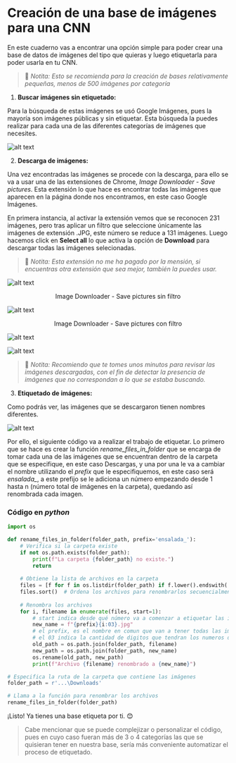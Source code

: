 # Creación de una base de imágenes para una CNN

En este cuaderno vas a encontrar una opción simple para poder crear una base de datos de imágenes del tipo que quieras y luego etiquetarla para poder usarla en tu CNN.

>:traffic_light: _Notita: Esto se recomienda para la creación de bases relativamente pequeñas, menos de 500 imágenes por categoría_


1. **Buscar imágenes sin etiquetado:**

Para la búsqueda de estas imágenes se usó Google Imágenes, pues la mayoría son imágenes públicas y sin etiquetar. Esta búsqueda la puedes realizar para cada una de las diferentes categorías de imágenes que necesites.

![alt text](image-3-1.png)

2. **Descarga de imágenes:**

Una vez encontradas las imágenes se procede con la descarga, para ello se va a usar una de las extensiones de Chrome, *Image Downloader - Save pictures*. Esta extensión lo que hace es encontrar todas las imágenes que aparecen en la página donde nos encontramos, en este caso Google Imágenes. 

En primera instancia, al activar la extensión vemos que se reconocen 231 imágenes, pero tras aplicar un filtro que seleccione únicamente las imágenes de extensión .JPG, este número se reduce a 131 imágenes. Luego hacemos click en **Select all** lo que activa la opción de **Download** para descargar todas las imágenes selecionadas.

>:traffic_light: _Notita: Esta extensión no me ha pagado por la mensión, si encuentras otra extensión que sea mejor, también la puedes usar._

![alt text](image-1.png)

<p><center>Image Downloader - Save pictures sin filtro</center></p>

![alt text](image-2-1.png)

<p><center>Image Downloader - Save pictures con filtro</center></p>

![alt text](image-4-1.png)

![alt text](image-5-1.png)

>:traffic_light: _Notita: Recomiendo que te tomes unos minutos para revisar las imágenes descargadas, con el fin de detectar la presencia de imágenes que no correspondan a lo que se estaba buscando._

3. **Etiquetado de imágenes:**

Como podrás ver, las imágenes que se descargaron tienen nombres diferentes.

![alt text](image-6-1.png)

Por ello, el siguiente código va a realizar el trabajo de etiquetar. Lo primero que se hace es crear la función *rename_files_in_folder* que se encarga de tomar cada una de las imágenes que se encuentran dentro de la carpeta que se especifique, en este caso Descargas, y una por una le va a cambiar el nombre utilizando el _prefix_ que le especifiquemos, en este caso será *ensalada_*, a este prefijo se le adiciona un número empezando desde 1 hasta n (número total de imágenes en la carpeta), quedando así renombrada cada imagen.

### **Código en _python_**
```py
import os

def rename_files_in_folder(folder_path, prefix='ensalada_'):
    # Verifica si la carpeta existe
    if not os.path.exists(folder_path):
        print(f"La carpeta {folder_path} no existe.")
        return
    
    # Obtiene la lista de archivos en la carpeta
    files = [f for f in os.listdir(folder_path) if f.lower().endswith('.jpg')]
    files.sort()  # Ordena los archivos para renombrarlos secuencialmente
    
    # Renombra los archivos
    for i, filename in enumerate(files, start=1):
        # start indica desde qué número va a comenzar a etiquetar las imagenes
        new_name = f"{prefix}{i:03}.jpg"
        # el prefix, es el nombre en comun que van a tener todas las imagenes
        # el 03 indica la cantidad de digitos que tendran los numeros de las imagenes
        old_path = os.path.join(folder_path, filename)
        new_path = os.path.join(folder_path, new_name)
        os.rename(old_path, new_path)
        print(f"Archivo {filename} renombrado a {new_name}")

# Especifica la ruta de la carpeta que contiene las imágenes
folder_path = r'...\Downloads'

# Llama a la función para renombrar los archivos
rename_files_in_folder(folder_path)
```

¡Listo! Ya tienes una base etiqueta por ti. :blush:

> Cabe mencionar que se puede complejizar o personalizar el código, pues en cuyo caso fueran más de 3 o 4 categorías las que se quisieran tener en nuestra base, sería más conveniente automatizar el proceso de etiquetado. 
